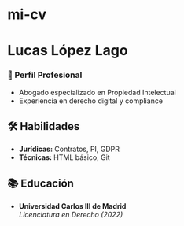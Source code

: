 # mi-cv
# Lucas López Lago
### 🎯 Perfil Profesional
- Abogado especializado en Propiedad Intelectual  
- Experiencia en derecho digital y compliance

## 🛠 Habilidades
- **Jurídicas:** Contratos, PI, GDPR  
- **Técnicas:** HTML básico, Git

## 📚 Educación
- **Universidad Carlos III de Madrid**  
  *Licenciatura en Derecho (2022)*
